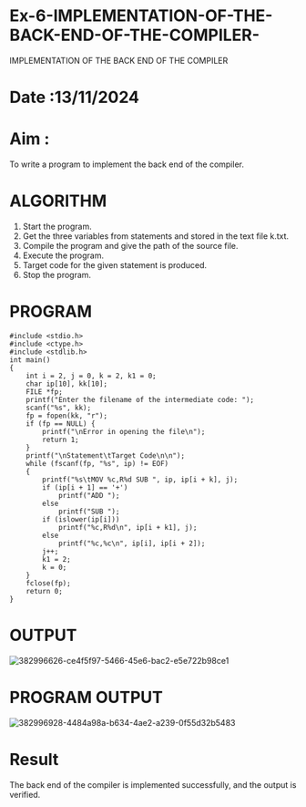 # Ex-6-IMPLEMENTATION-OF-THE-BACK-END-OF-THE-COMPILER-
IMPLEMENTATION OF THE BACK END OF THE COMPILER 
# Date :13/11/2024
# Aim :
To write a program to implement the back end of the compiler.
# ALGORITHM
1. Start the program.
2. Get the three variables from statements and stored in the text file k.txt.
3. Compile the program and give the path of the source file.
4. Execute the program.
5. Target code for the given statement is produced.
6. Stop the program.
# PROGRAM
```
#include <stdio.h>
#include <ctype.h>
#include <stdlib.h>
int main()
{
    int i = 2, j = 0, k = 2, k1 = 0;
    char ip[10], kk[10];
    FILE *fp;
    printf("Enter the filename of the intermediate code: ");
    scanf("%s", kk);
    fp = fopen(kk, "r");
    if (fp == NULL) {
        printf("\nError in opening the file\n");
        return 1;
    }
    printf("\nStatement\tTarget Code\n\n");
    while (fscanf(fp, "%s", ip) != EOF)
    {
        printf("%s\tMOV %c,R%d SUB ", ip, ip[i + k], j);
        if (ip[i + 1] == '+')
            printf("ADD ");
        else
            printf("SUB ");
        if (islower(ip[i]))
            printf("%c,R%d\n", ip[i + k1], j);
        else
            printf("%c,%c\n", ip[i], ip[i + 2]);
        j++;
        k1 = 2;
        k = 0;
    }
    fclose(fp);
    return 0;
}
```
# OUTPUT
![382996626-ce4f5f97-5466-45e6-bac2-e5e722b98ce1](https://github.com/user-attachments/assets/e5f91cd7-86b3-4cb2-b49b-376adc332a3e)
# PROGRAM OUTPUT
![382996928-4484a98a-b634-4ae2-a239-0f55d32b5483](https://github.com/user-attachments/assets/8daeab0d-7743-4dc9-b169-96d8b9a565b9)

# Result
The back end of the compiler is implemented successfully, and the output is verified.

